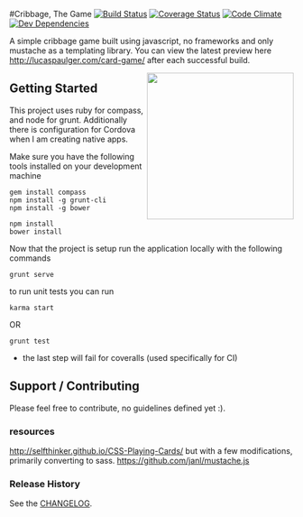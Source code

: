 #Cribbage, The Game 
[![Build Status](https://travis-ci.org/lpaulger/card-game.svg?branch=refactor)](https://travis-ci.org/lpaulger/card-game)
[![Coverage Status](https://img.shields.io/coveralls/lpaulger/card-game.svg)](https://coveralls.io/r/lpaulger/card-game?branch=master)
[![Code Climate](https://codeclimate.com/github/lpaulger/card-game/badges/gpa.svg)](https://codeclimate.com/github/lpaulger/card-game)
[![Dev Dependencies](https://david-dm.org/lpaulger/card-game/dev-status.svg)](https://david-dm.org/lpaulger/card-game#info=devDependencies&view=table)

A simple cribbage game built using javascript, no frameworks and only mustache as a templating library.
You can view the latest preview here http://lucaspaulger.com/card-game/ after each successful build.

<img align="right" height="260" src="http://lucaspaulger.com/images/2014-11-19/cribbage-the-game-demo.gif">

## Getting Started
This project uses ruby for compass, and node for grunt. Additionally there is configuration for Cordova when I am creating native apps.

Make sure you have the following tools installed on your development machine
```shell
gem install compass
npm install -g grunt-cli
npm install -g bower
```

```shell
npm install
bower install
```

Now that the project is setup run the application locally with the following commands
```shell
grunt serve
```

to run unit tests you can run
```shell
karma start
```
OR
```shell
grunt test
```
* the last step will fail for coveralls (used specifically for CI)

## Support / Contributing

Please feel free to contribute, no guidelines defined yet :).

### resources

http://selfthinker.github.io/CSS-Playing-Cards/ but with a few modifications, primarily converting to sass.
https://github.com/janl/mustache.js

### Release History
See the [CHANGELOG](CHANGELOG).
